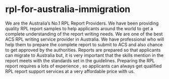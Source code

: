 # rpl-for-australia-immigration
We are the Australia’s No.1 RPL Report Providers. We have been providing quality RPL report samples to help applicants around the world to get a complete understanding of the report writing needs. We are one of the best ACS RPL writing service provider in Australia.
We have professional who will help them to prepare the complete report to submit to ACS and also chance to get approved by the authorities. Reports are prepared so that applicants can migrate to Australia but, it is very important that the skills mention in the report meets with the standards set in the guidelines. Preparing the RPL report requires a lots of experience , so applicants can always get qualified RPL report support services at a very affordable price with us. 
